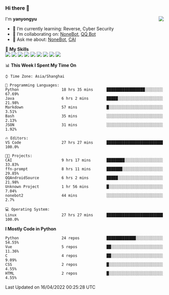 ### Hi there 👋

<a href="#">
  <img align="right" src="https://github-readme-stats.vercel.app/api?username=yanyongyu&count_private=true&show_icons=true&bg_color=15,f2f7fd,E0EAFC" />
</a>

I'm **yanyongyu**

- 🌱 I’m currently learning: Reverse, Cyber Security
- 👯 I’m collaborating on: [NoneBot](https://github.com/nonebot), [QQ Bot](https://github.com/Mrs4s/go-cqhttp)
- 💬 Ask me about: [NoneBot](https://github.com/nonebot), [CAI](https://github.com/cscs181/CAI)

🌟 **My Skills**  
![](https://img.shields.io/badge/-Python-3e74a2?style=flat-square&logo=Python&logoColor=fff)
![](https://img.shields.io/badge/-Node.js-339933?style=flat-square&logo=Node.js&logoColor=fff)
![](https://img.shields.io/badge/-Vue-4fc08d?style=flat-square&logo=Vue.js&logoColor=fff)
![](https://img.shields.io/badge/-React-2d98ce?style=flat-square&logo=React&logoColor=fff)
![](https://img.shields.io/badge/-Docker-2496ED?style=flat-square&logo=Docker&logoColor=fff)
![](https://img.shields.io/badge/-Linux-000000?style=flat-square&logo=Linux&logoColor=fff)
![](https://img.shields.io/badge/-MySQL-4479A1?style=flat-square&logo=MySQL&logoColor=fff)
![](https://img.shields.io/badge/-Redis-DC382D?style=flat-square&logo=Redis&logoColor=fff)
![](https://img.shields.io/badge/-MongoDB-47A248?style=flat-square&logo=MongoDB&logoColor=fff)

<!--START_SECTION:waka-->
📊 **This Week I Spent My Time On** 

```text
⌚︎ Time Zone: Asia/Shanghai

💬 Programming Languages: 
Python                   18 hrs 35 mins      █████████████████░░░░░░░░   67.69% 
Java                     6 hrs 2 mins        █████░░░░░░░░░░░░░░░░░░░░   21.98% 
Markdown                 57 mins             █░░░░░░░░░░░░░░░░░░░░░░░░   3.51% 
Bash                     35 mins             ░░░░░░░░░░░░░░░░░░░░░░░░░   2.13% 
JSON                     31 mins             ░░░░░░░░░░░░░░░░░░░░░░░░░   1.92%

🔥 Editors: 
VS Code                  27 hrs 27 mins      █████████████████████████   100.0%

🐱‍💻 Projects: 
CAI                      9 hrs 17 mins       ████████░░░░░░░░░░░░░░░░░   33.83% 
ffn-prompt               8 hrs 11 mins       ███████░░░░░░░░░░░░░░░░░░   29.85% 
QQAndroidSource          6 hrs 2 mins        █████░░░░░░░░░░░░░░░░░░░░   21.98% 
Unknown Project          1 hr 56 mins        █░░░░░░░░░░░░░░░░░░░░░░░░   7.04% 
nonebot2                 44 mins             ░░░░░░░░░░░░░░░░░░░░░░░░░   2.7%

💻 Operating System: 
Linux                    27 hrs 27 mins      █████████████████████████   100.0%

```

**I Mostly Code in Python** 

```text
Python                   24 repos            █████████████░░░░░░░░░░░░   54.55% 
Vue                      5 repos             ██░░░░░░░░░░░░░░░░░░░░░░░   11.36% 
C                        4 repos             ██░░░░░░░░░░░░░░░░░░░░░░░   9.09% 
CSS                      2 repos             █░░░░░░░░░░░░░░░░░░░░░░░░   4.55% 
HTML                     2 repos             █░░░░░░░░░░░░░░░░░░░░░░░░   4.55%

```



 Last Updated on 16/04/2022 00:25:28 UTC
<!--END_SECTION:waka-->
